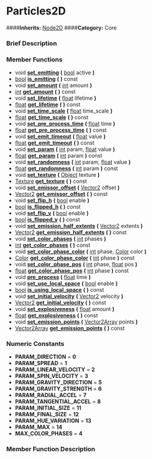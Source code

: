 #  Particles2D  
####**Inherits:** [Node2D](class_node2d)
####**Category:** Core

###  Brief Description  


###  Member Functions 
  * void  **[set&#95;emitting](#set_emitting)**  **(** [bool](class_bool) active  **)**
  * [bool](class_bool)  **[is&#95;emitting](#is_emitting)**  **(** **)** const
  * void  **[set&#95;amount](#set_amount)**  **(** [int](class_int) amount  **)**
  * [int](class_int)  **[get&#95;amount](#get_amount)**  **(** **)** const
  * void  **[set&#95;lifetime](#set_lifetime)**  **(** [float](class_float) lifetime  **)**
  * [float](class_float)  **[get&#95;lifetime](#get_lifetime)**  **(** **)** const
  * void  **[set&#95;time&#95;scale](#set_time_scale)**  **(** [float](class_float) time_scale  **)**
  * [float](class_float)  **[get&#95;time&#95;scale](#get_time_scale)**  **(** **)** const
  * void  **[set&#95;pre&#95;process&#95;time](#set_pre_process_time)**  **(** [float](class_float) time  **)**
  * [float](class_float)  **[get&#95;pre&#95;process&#95;time](#get_pre_process_time)**  **(** **)** const
  * void  **[set&#95;emit&#95;timeout](#set_emit_timeout)**  **(** [float](class_float) value  **)**
  * [float](class_float)  **[get&#95;emit&#95;timeout](#get_emit_timeout)**  **(** **)** const
  * void  **[set&#95;param](#set_param)**  **(** [int](class_int) param, [float](class_float) value  **)**
  * [float](class_float)  **[get&#95;param](#get_param)**  **(** [int](class_int) param  **)** const
  * void  **[set&#95;randomness](#set_randomness)**  **(** [int](class_int) param, [float](class_float) value  **)**
  * [float](class_float)  **[get&#95;randomness](#get_randomness)**  **(** [int](class_int) param  **)** const
  * void  **[set&#95;texture](#set_texture)**  **(** [Object](class_object) texture  **)**
  * [Texture](class_texture)  **[get&#95;texture](#get_texture)**  **(** **)** const
  * void  **[set&#95;emissor&#95;offset](#set_emissor_offset)**  **(** [Vector2](class_vector2) offset  **)**
  * [Vector2](class_vector2)  **[get&#95;emissor&#95;offset](#get_emissor_offset)**  **(** **)** const
  * void  **[set&#95;flip&#95;h](#set_flip_h)**  **(** [bool](class_bool) enable  **)**
  * [bool](class_bool)  **[is&#95;flipped&#95;h](#is_flipped_h)**  **(** **)** const
  * void  **[set&#95;flip&#95;v](#set_flip_v)**  **(** [bool](class_bool) enable  **)**
  * [bool](class_bool)  **[is&#95;flipped&#95;v](#is_flipped_v)**  **(** **)** const
  * void  **[set&#95;emission&#95;half&#95;extents](#set_emission_half_extents)**  **(** [Vector2](class_vector2) extents  **)**
  * [Vector2](class_vector2)  **[get&#95;emission&#95;half&#95;extents](#get_emission_half_extents)**  **(** **)** const
  * void  **[set&#95;color&#95;phases](#set_color_phases)**  **(** [int](class_int) phases  **)**
  * [int](class_int)  **[get&#95;color&#95;phases](#get_color_phases)**  **(** **)** const
  * void  **[set&#95;color&#95;phase&#95;color](#set_color_phase_color)**  **(** [int](class_int) phase, [Color](class_color) color  **)**
  * [Color](class_color)  **[get&#95;color&#95;phase&#95;color](#get_color_phase_color)**  **(** [int](class_int) phase  **)** const
  * void  **[set&#95;color&#95;phase&#95;pos](#set_color_phase_pos)**  **(** [int](class_int) phase, [float](class_float) pos  **)**
  * [float](class_float)  **[get&#95;color&#95;phase&#95;pos](#get_color_phase_pos)**  **(** [int](class_int) phase  **)** const
  * void  **[pre&#95;process](#pre_process)**  **(** [float](class_float) time  **)**
  * void  **[set&#95;use&#95;local&#95;space](#set_use_local_space)**  **(** [bool](class_bool) enable  **)**
  * [bool](class_bool)  **[is&#95;using&#95;local&#95;space](#is_using_local_space)**  **(** **)** const
  * void  **[set&#95;initial&#95;velocity](#set_initial_velocity)**  **(** [Vector2](class_vector2) velocity  **)**
  * [Vector2](class_vector2)  **[get&#95;initial&#95;velocity](#get_initial_velocity)**  **(** **)** const
  * void  **[set&#95;explosiveness](#set_explosiveness)**  **(** [float](class_float) amount  **)**
  * [float](class_float)  **[get&#95;explosiveness](#get_explosiveness)**  **(** **)** const
  * void  **[set&#95;emission&#95;points](#set_emission_points)**  **(** [Vector2Array](class_vector2array) points  **)**
  * [Vector2Array](class_vector2array)  **[get&#95;emission&#95;points](#get_emission_points)**  **(** **)** const

###  Numeric Constants  
  * **PARAM_DIRECTION** = **0**
  * **PARAM_SPREAD** = **1**
  * **PARAM_LINEAR_VELOCITY** = **2**
  * **PARAM_SPIN_VELOCITY** = **3**
  * **PARAM_GRAVITY_DIRECTION** = **5**
  * **PARAM_GRAVITY_STRENGTH** = **6**
  * **PARAM_RADIAL_ACCEL** = **7**
  * **PARAM_TANGENTIAL_ACCEL** = **8**
  * **PARAM_INITIAL_SIZE** = **11**
  * **PARAM_FINAL_SIZE** = **12**
  * **PARAM_HUE_VARIATION** = **13**
  * **PARAM_MAX** = **14**
  * **MAX_COLOR_PHASES** = **4**

###  Member Function Description  
